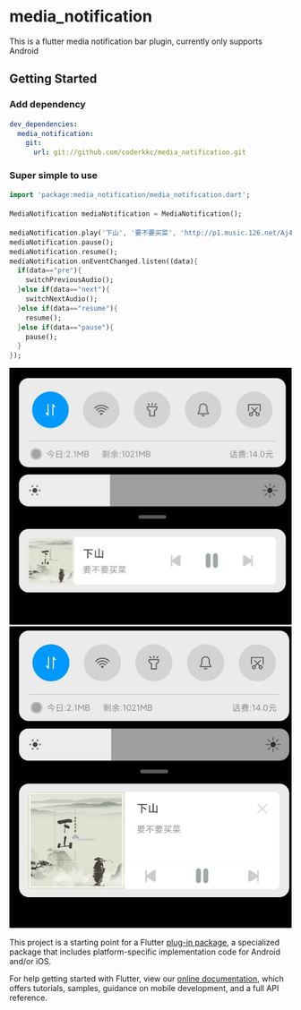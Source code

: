 # media_notification

This is a flutter media notification bar plugin, currently only supports Android


## Getting Started
### Add dependency

```yaml
dev_dependencies:
  media_notification:
    git:
      url: git://github.com/coderkkc/media_notification.git
```

### Super simple to use

```dart
import 'package:media_notification/media_notification.dart';

MediaNotification mediaNotification = MediaNotification();

mediaNotification.play('下山', '要不要买菜', 'http://p1.music.126.net/Aj4X1kpV-C2LLi-e_Xhgvg==/109951164499744148.jpg?param=320y320');
mediaNotification.pause();
mediaNotification.resume();
mediaNotification.onEventChanged.listen((data){
  if(data=="pre"){
    switchPreviousAudio();
  }else if(data=="next"){
    switchNextAudio();
  }else if(data=="resume"){
    resume();
  }else if(data=="pause"){
    pause();
  }
});
```
![Image text](https://github.com/coderkkc/media_notification/blob/master/image/Screenshot_2020-03-13-10-22-18-678_com.chen.ttasm.jpg)
![Image text](https://github.com/coderkkc/media_notification/blob/master/image/Screenshot_2020-03-13-10-22-11-888_com.chen.ttasm.jpg)

This project is a starting point for a Flutter
[plug-in package](https://flutter.dev/developing-packages/),
a specialized package that includes platform-specific implementation code for
Android and/or iOS.

For help getting started with Flutter, view our 
[online documentation](https://flutter.dev/docs), which offers tutorials, 
samples, guidance on mobile development, and a full API reference.

